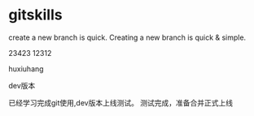 # gitskills
create a new branch is quick.
Creating a new branch is quick & simple.

23423
12312


huxiuhang

dev版本

已经学习完成git使用,dev版本上线测试。
测试完成，准备合并正式上线
